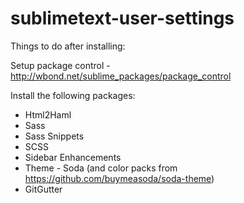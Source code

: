 sublimetext-user-settings
=========================

Things to do after installing:

Setup package control - http://wbond.net/sublime_packages/package_control

Install the following packages:
- Html2Haml
- Sass
- Sass Snippets
- SCSS
- Sidebar Enhancements
- Theme - Soda (and color packs from https://github.com/buymeasoda/soda-theme)
- GitGutter